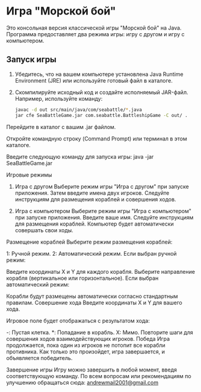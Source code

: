 # Игра "Морской бой"

Это консольная версия классической игры "Морской бой" на Java. Программа предоставляет два режима игры: игру с другом и игру с компьютером.

## Запуск игры

1. Убедитесь, что на вашем компьютере установлена Java Runtime Environment (JRE) или используйте готовый файл в каталоге.

2. Скомпилируйте исходный код и создайте исполняемый JAR-файл. Например, используйте команду:

   ```bash
   javac -d out src/main/java/com/seabattle/*.java
   jar cfe SeaBattleGame.jar com.seabattle.BattleshipGame -C out/ .
   
Перейдите в каталог с вашим .jar файлом.

Откройте командную строку (Command Prompt) или терминал в этом каталоге.

Введите следующую команду для запуска игры:
java -jar SeaBattleGame.jar

Игровые режимы
1. Игра с другом
Выберите режим игры "Игра с другом" при запуске приложения. Затем введите имена двух игроков. Следуйте инструкциям для размещения кораблей и совершения ходов.

2. Игра с компьютером
Выберите режим игры "Игра с компьютером" при запуске приложения. Введите ваше имя. Следуйте инструкциям для размещения кораблей. Компьютер будет автоматически совершать свои ходы.

Размещение кораблей
Выберите режим размещения кораблей:

1: Ручной режим.
2: Автоматический режим.
Если выбран ручной режим:

Введите координаты X и Y для каждого корабля.
Выберите направление корабля (вертикальное или горизонтальное).
Если выбран автоматический режим:

Корабли будут размещены автоматически согласно стандартным правилам.
Совершение хода
Введите координаты X и Y для вашего хода.

Игровое поле будет отображаться с результатом хода:

-: Пустая клетка.
*: Попадание в корабль.
X: Мимо.
Повторите шаги для совершения ходов взаимодействующих игроков.
Победа
Игра продолжается, пока один из игроков не потопит все корабли противника. Как только это произойдет, игра завершается, и объявляется победитель.

Завершение игры
Игру можно завершить в любой момент, введя соответствующую команду.
По всем вопросам или рекомендациям по улучшению обращаться сюда: andrewmail2001@gmail.com
